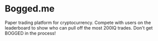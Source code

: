 # Bogged.me
Paper trading platform for cryptocurrency.
Compete with users on the leaderboard to show who can pull off the most 200IQ trades.
Don't get BOGGED in the process!
